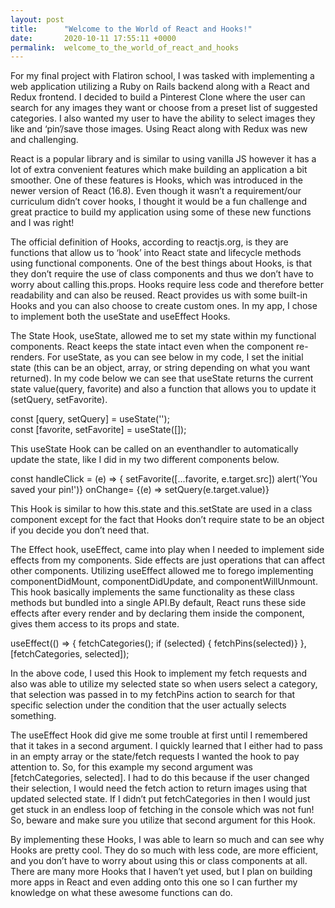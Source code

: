 ```yaml
---
layout: post
title:      "Welcome to the World of React and Hooks!"
date:       2020-10-11 17:55:11 +0000
permalink:  welcome_to_the_world_of_react_and_hooks
---
```



For my final project with Flatiron school, I was tasked with implementing a web application utilizing a Ruby on Rails backend along with a React and Redux frontend. I decided to build a Pinterest Clone where the user can search for any images they want or choose from a preset list of suggested categories. I also wanted my user to have the ability to select images they like and ‘pin’/save those images. Using React along with Redux was new and challenging. 

React is a popular library and is similar to using vanilla JS however it has a lot of extra convenient features which make building an application a bit smoother. One of these features is Hooks, which was introduced in the newer version of React (16.8). Even though it wasn’t a requirement/our curriculum didn’t cover hooks, I thought it would be a fun challenge and great practice to build my application using some of these new functions and I was right!

The official definition of Hooks, according to reactjs.org, is they are functions that allow us to ‘hook’ into React state and lifecycle methods using functional components. One of the best things about Hooks, is that they don’t require the use of class components and thus we don’t have to worry about calling this.props. Hooks require less code and therefore better readability and can also be reused. React provides us with some built-in Hooks and you can also choose to create custom ones. In my app, I chose to implement both the useState and useEffect Hooks. 

The State Hook, useState, allowed me to set my state within my functional components. React keeps the state intact even when the component re-renders. For useState, as you can see below in my code, I set the initial state (this can be an object, array, or string depending on what you want returned). In my code below we can see that useState returns the current state value(query, favorite) and also a function that allows you to update it (setQuery, setFavorite). 

const [query, setQuery] = useState('');  
const [favorite, setFavorite] = useState([]); 

This useState Hook can be called on an eventhandler to automatically update the state, like I did in my two different components below. 

const handleClick = (e) => {
        setFavorite([...favorite, e.target.src])
        alert('You saved your pin!')}
onChange= {(e) => setQuery(e.target.value)}

This Hook is similar to how this.state and this.setState are used in a class component except for the fact that Hooks don’t require state to be an object if you decide you don’t need that.

The Effect hook, useEffect,  came into play when I needed to implement side effects from my components. Side effects are just operations that can affect other components. Utilizing useEffect allowed me to forego implementing componentDidMount, componentDidUpdate, and componentWillUnmount. This hook basically implements the same functionality as these class methods but bundled into a single API.By default, React runs these side effects after every render and by declaring them inside the component, gives them access to its props and state. 

useEffect(() => {
        fetchCategories();
            if (selected) {
            fetchPins(selected)}
      }, [fetchCategories, selected]);

In the above code, I used this Hook to implement my fetch requests and also was able to utilize my selected state so when users select a category, that selection was passed in to my fetchPins action to search for that specific selection under the condition that the user actually selects something. 

The useEffect Hook did give me some trouble at first until I remembered that it takes in a second argument. I quickly learned that I either had to pass in an empty array or the state/fetch requests I wanted the hook to pay attention to. So, for this example my second argument was [fetchCategories, selected]. I had to do this because if the user changed their selection, I would need the fetch action to return images using that updated selected state. If I didn’t put fetchCategories in then I would just get stuck in an endless loop of fetching in the console which was not fun! So, beware and make sure you utilize that second argument for this Hook. 

By implementing these Hooks, I was able to learn so much and can see why Hooks are pretty cool. They do so much with less code, are more efficient, and you don’t have to worry about using this or class components at all. There are many more Hooks that I haven’t yet used, but I plan on building more apps in React and even adding onto this one so I can further my knowledge on what these awesome functions can do.   
